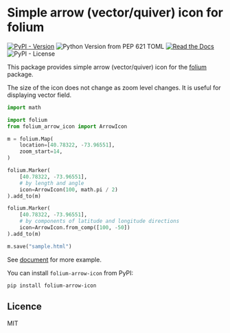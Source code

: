 # Simple arrow (vector/quiver) icon for folium

[![PyPI - Version](https://img.shields.io/pypi/v/folium-arrow-icon?logo=PyPI&label=PyPI)](https://pypi.org/project/folium-arrow-icon/)
![Python Version from PEP 621 TOML](https://img.shields.io/python/required-version-toml?logo=Python&label=Python&tomlFilePath=https%3A%2F%2Fraw.githubusercontent.com%2Fpaqira%2Ffolium-arrow-icon%2Fmain%2Fpyproject.toml)
[![Read the Docs](https://img.shields.io/readthedocs/folium-arrow-icon?logo=readthedocs)](https://folium-arrow-icon.readthedocs.io/en/latest/?badge=latest)
![PyPI - License](https://img.shields.io/pypi/l/folium-arrow-icon)

This package provides simple arrow (vector/quiver) icon for the [folium](https://pypi.org/project/folium/) package.

The size of the icon does not change as zoom level changes.
It is useful for displaying vector field.

```python
import math

import folium
from folium_arrow_icon import ArrowIcon

m = folium.Map(
    location=[40.78322, -73.96551],
    zoom_start=14,
)

folium.Marker(
    [40.78322, -73.96551],
    # by length and angle
    icon=ArrowIcon(100, math.pi / 2)
).add_to(m)

folium.Marker(
    [40.78322, -73.96551],
    # by components of latitude and longitude directions
    icon=ArrowIcon.from_comp([100, -50])
).add_to(m)

m.save("sample.html")
```

See [document](http://folium-arrow-icon.readthedocs.io/) for more example.

You can install `folium-arrow-icon` from PyPI:

```shell
pip install folium-arrow-icon
```

## Licence

MIT

